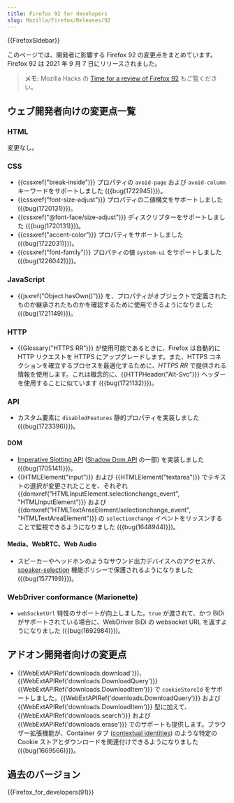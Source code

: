 ```yaml
---
title: Firefox 92 for developers
slug: Mozilla/Firefox/Releases/92
---
```


{{FirefoxSidebar}}

このページでは、開発者に影響する Firefox 92 の変更点をまとめています。Firefox 92 は 2021 年 9 月 7 日にリリースされました。

> **メモ:** Mozilla Hacks の [Time for a review of Firefox 92](https://hacks.mozilla.org/2021/09/time-for-a-review-of-firefox-92/) もご覧ください。

## ウェブ開発者向けの変更点一覧

### HTML

変更なし。

### CSS

- {{cssxref("break-inside")}} プロパティの `avoid-page` および `avoid-column` キーワードをサポートしました ({{bug(1722945)}})。
- {{cssxref("font-size-adjust")}} プロパティの二値構文をサポートしました ({{bug(1720131)}})。
- {{cssxref("@font-face/size-adjust")}} ディスクリプターをサポートしました ({{bug(1720131)}})。
- {{cssxref("accent-color")}} プロパティをサポートしました ({{bug(1722031)}})。
- {{cssxref("font-family")}} プロパティの値 `system-ui` をサポートしました ({{bug(1226042)}})。

### JavaScript

- {{jsxref("Object.hasOwn()")}} を、プロパティがオブジェクトで定義されたものか継承されたものかを確認するために使用できるようになりました ({{bug(1721149)}})。

### HTTP

- {{Glossary("HTTPS RR")}} が使用可能であるときに、Firefox は自動的に HTTP リクエストを HTTPS にアップグレードします。また、HTTPS コネクションを確立するプロセスを最適化するために、_HTTPS RR_ で提供される情報を使用します。これは概念的に、{{HTTPHeader("Alt-Svc")}} ヘッダーを使用することに似ています ({{bug(1721132)}})。

### API

- カスタム要素に `disabledFeatures` 静的プロパティを実装しました ({{bug(1723396)}})。

#### DOM

- [Imperative Slotting API](/ja/docs/Web/API/HTMLSlotElement) ([Shadow Dom API](/ja/docs/Web/Web_Components/Using_shadow_DOM) の一部) を実装しました ({{bug(1705141)}})。
- {{HTMLElement("input")}} および {{HTMLElement("textarea")}} でテキストの選択が変更されたことを、それぞれ {{domxref("HTMLInputElement.selectionchange_event", "HTMLInputElement")}} および {{domxref("HTMLTextAreaElement/selectionchange_event", "HTMLTextAreaElement")}} の `selectionchange` イベントをリッスンすることで監視できるようになりました ({{bug(1648944)}})。

#### Media、WebRTC、Web Audio

- スピーカーやヘッドホンのようなサウンド出力デバイスへのアクセスが、[speaker-selection](speaker-selection) 機能ポリシーで保護されるようになりました ({{bug(1577199)}})。

### WebDriver conformance (Marionette)

- `webSocketUrl` 特性のサポートが向上しました。`true` が渡されて、かつ BiDi がサポートされている場合に、WebDriver BiDi の websocket URL を返すようになりました ({{bug(1692984)}})。

## アドオン開発者向けの変更点

- {{WebExtAPIRef('downloads.download')}}、{{WebExtAPIRef('downloads.DownloadQuery')}}
  {{WebExtAPIRef('downloads.DownloadItem')}} で `cookieStoreId` をサポートしました。{{WebExtAPIRef('downloads.DownloadQuery')}} および {{WebExtAPIRef('downloads.DownloadItem')}} 型に加えて、{{WebExtAPIRef('downloads.search')}} および {{WebExtAPIRef('downloads.erase')}} でのサポートも提供します。ブラウザー拡張機能が、Container タブ ([contextual identities](/ja/docs/Mozilla/Add-ons/WebExtensions/Work_with_contextual_identities)) のような特定の Cookie ストアとダウンロードを関連付けできるようになりました ({{bug(1669566)}})。

## 過去のバージョン

{{Firefox_for_developers(91)}}
